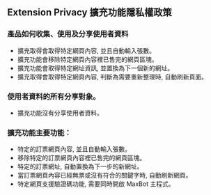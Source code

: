 ## Extension Privacy 擴充功能隱私權政策

### 產品如何收集、使用及分享使用者資料

- 擴充取得會取得特定網頁內容, 並且自動輸入張數。
- 擴充功能會移除特定網頁內容裡已售完的網頁區塊。
- 擴充功能會取得特定網址資訊, 並置換為下一個新的網址。
- 擴充取得會取得特定網頁內容, 判斷為需要重新整理時, 自動刷新頁面。

### 使用者資料的所有分享對象。

- 擴充功能沒有分享使用者資料。

### 擴充功能主要功能：

- 特定的訂票網頁內容, 並且自動輸入張數。
- 移除特定的訂票網頁內容裡已售完的網頁區塊。
- 特定的訂票網址, 自動置換為下一步的新網址。
- 當訂票網頁內容已經無票或沒有符合的關鍵字時, 自動刷新網頁。
- 特定網頁支援驗證碼功能, 需要同時開啟 MaxBot 主程式。
